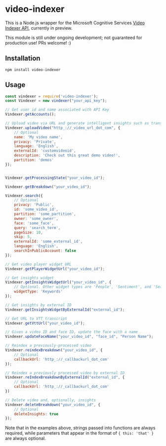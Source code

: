 # video-indexer
This is a Node.js wrapper for the Microsoft Cognitive Services [Video Indexer API](https://www.videoindexer.ai/), currently in preview. 

This module is still under ongoing development; not guaranteed for production use! PRs welcome! :)

## Installation
`npm install video-indexer`

## Usage

```javascript
const vindexer = require('video-indexer');
const Vindexer = new vindexer("your_api_key");

// Get user id and name associated with API Key
Vindexer.getAccounts();

// Upload video via URL and generate intelligent insights such as transcript (VTT), keywords, speaker recognition, OCR, and more.
Vindexer.uploadVideo("http_://_video_url_dot_com", {
    // Optional
    name: 'My video name',
    privacy: 'Private', 
    language: 'English', 
    externalId: 'customvideoid',
    description: 'Check out this great demo video!',
    partition: 'demos'
});


Vindexer.getProcessingState("your_video_id");

Vindexer.getBreakdown("your_video_id");

Vindexer.search({
    // Optional
    privacy: 'Public',
    id: 'some_video_id',
    partition: 'some_partition',
    owner: 'some_owner',
    face: 'some_face',
    query: 'search_term',
    pageSize: 10,
    skip: 5,
    externalId: 'some_external_id',
    language: 'English',
    searchInPublicAccount: false
});

// Get video player widget URL
Vindexer.getPlayerWidgetUrl("your_video_id");

// Get insights widget
Vindexer.getInsightsWidgetUrl("your_video_id", {
    // Optional. Other widget types are 'People', 'Sentiment', and 'Search'. If left unspecified, the widget will include all insight types
    widgetType: 'Keywords'
});

// Get insights by external ID
Vindexer.getInsightsWidgetByExternalId("external_id");

// Get URL to VTT transcript
Vindexer.getVttUrl("your_video_id");

// Given a video ID and face ID, update the face with a name
Vindexer.updateFaceName("your_video_id", "face_id", "Person Name");

// Reindex a previously-processed video
Vindexer.reindexBreakdown("your_video_id", {
    // Optional
    callbackUrl: 'http_://_callbackurl_dot_com'
});

// Reindex a previously processed video by external ID
Vindexer.reIndexBreakdownByExternalId("external_id", {
    // Optional
    callbackUrl: 'http_://_callbackurl_dot_com'
})

// Delete video and, optionally, insights
Vindexer.deleteBreakdown("your_video_id", {
    // Optional
    deleteInsights: true
});

```

Note that in the examples above, strings passed into functions are always required, while parameters that appear in the format of `{ this: 'that' }` are always optional.

